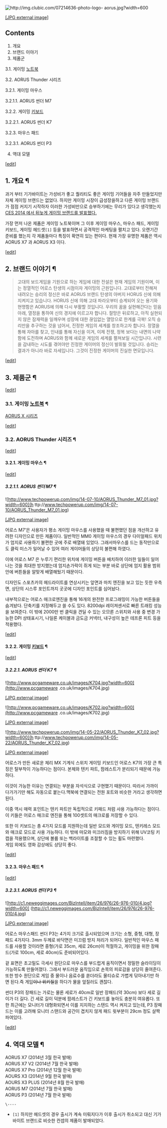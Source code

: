 ![http://img.clubic.com/07214636-photo-logo-
aorus.jpg?width=600](http://img.clubic.com/07214636-photo-logo-aorus.jpg)

[[JPG external image]](http://img.clubic.com/07214636-photo-logo-aorus.jpg)

## Contents

    

1. 개요 
2. 브랜드 이야기 
3. 제품군 
    

3.1. 게이밍 [노트북](%EB%85%B8%ED%8A%B8%EB%B6%81.md)

3.2. AORUS Thunder 시리즈

    

3.2.1. 게이밍 마우스

    

3.2.1.1. AORUS 썬더 M7

3.2.2. 게이밍 [키보드](%ED%82%A4%EB%B3%B4%EB%93%9C.md)

    

3.2.2.1. AORUS 썬더 K7

3.2.3. 마우스 패드

    

3.2.3.1. AORUS 썬더 P3

4. 역대 모델 

[[edit](http://rigvedawiki.net/r1/wiki.php/AORUS?action=edit&section=1)]

## 1. 개요 ¶

과거 부터 기가바이트는 가성비가 좋고 퀄리티도 좋은 게이밍 기어들을 자주 만들었지만 자체 게이밍 브랜드는 없었다. 하지만 게이밍 시장이
급성장을하고 다른 게이밍 브랜드가 점점 커지기 시작하자 이러한 가성비만으로 승부하기에는 무리가 있다고 생각했는지 [CES 2014 에서
뒤늦게 게이밍 브랜드를
발표했다.](http://www.ittoday.co.kr/news/articleView.html?idxno=42714)

  

가장 먼저 나온 제품은 게이밍 노트북이며 그 이후 게이밍 마우스, 마우스 패드, 게이밍 키보드, 게이밍 헤드셋`[1]` 등을 발표하면서
공격적인 마케팅을 펼치고 있다. 오랜기간 준비를 했는지 각 제품들마다 특징이 확연히 있는 편이다. 현재 가장 유명한 제품은 역시 AORUS
X7 과 AORUS X3 이다.

[[edit](http://rigvedawiki.net/r1/wiki.php/AORUS?action=edit&section=2)]

## 2. 브랜드 이야기 ¶

> 고대의 보드게임을 기원으로 하는 게임에 대한 전설은 현재 게임의 기원이며, 이는 정열적인 어로스 탄생의 시점이자 게이밍의 근원입니다.
고대로부터 전해져 내려오는 승리의 정신은 바로 AORUS 브랜드 탄생의 아버지 HORUS 신에 의해 지켜지고 있습니다. HORUS 신에 의해
고대 파라오부터 승계되어 오는 용기와 현명함은 AORUS에 의해 다시 부활할 것입니다. 우리의 꿈을 실현해간다는 믿음아래, 열정을 통하여
신의 경지에 이르고자 합니다. 절망은 뒤로하고, 아직 실현되지 않은 잠재력을 일깨우며 성장에 대한 끊임없는 열망으로 한계를 극복! 오직
승리만을 추구하는 것을 넘어서, 진정한 게임의 세계를 창조하고자 합니다. 정열을 통해 자아를 찾고, 인내를 통해 자신을 이겨, 이제 전쟁,
정복 보다는 내면의 나약함에 도전하며 AORUS와 함께 새로운 게임의 세계를 펼쳐보일 시간입니다. 시련을 감내하는 시도를 겪어야만 진정한
게이머의 정신이 발휘될 것입니다. 승리는 결과가 아니라 바로 자세입니다. 그것이 진정한 게이머의 진실한 면모입니다.

  

[[edit](http://rigvedawiki.net/r1/wiki.php/AORUS?action=edit&section=3)]

## 3. 제품군 ¶

[[edit](http://rigvedawiki.net/r1/wiki.php/AORUS?action=edit&section=4)]

### 3.1. 게이밍 [노트북](%EB%85%B8%ED%8A%B8%EB%B6%81.md) ¶

[AORUS X 시리즈](AORUS%20X%20%EC%8B%9C%EB%A6%AC%EC%A6%88.md)

  

[[edit](http://rigvedawiki.net/r1/wiki.php/AORUS?action=edit&section=5)]

### 3.2. AORUS Thunder 시리즈 ¶

[[edit](http://rigvedawiki.net/r1/wiki.php/AORUS?action=edit&section=6)]

#### 3.2.1. 게이밍 마우스 ¶

[[edit](http://rigvedawiki.net/r1/wiki.php/AORUS?action=edit&section=7)]

##### 3.2.1.1. AORUS 썬더 M7 ¶

![http://www.techpowerup.com/img/14-07-10/AORUS_Thunder_M7_01.jpg?width=600](h
ttp://www.techpowerup.com/img/14-07-10/AORUS_Thunder_M7_01.jpg)

[[JPG external
image]](http://www.techpowerup.com/img/14-07-10/AORUS_Thunder_M7_01.jpg)

  
어로스 M7’은 사용자가 평소 게이밍 마우스를 사용했을 때 불편했던 점을 개선하고 유려한 디자인으로 만든 제품이다. 일반적인 MM0 게이밍
마우스의 경우 다이얼패드 위치가 엄지로 사용하기 불편한 곳에 주로 배열돼 있었다. 그래서마우스를 드는 동작만으로도 클릭 미스가 일어날 수
있어 여러 게이머들의 상당히 불편해 하였다.

  

이에 어로스 M7 은 누루기 편리한 위치에 게이밍 버튼을 배치하여 이러한 일들이 일어나는 것을 최대한 방지했는데 엄지손가락이 쥐게 되는 부분
바로 상단에 엄지 활용 범위 안에 버튼들을 알맞게 배열해뒀기 때문이다.

  

디자인도 스포츠카의 헤드라이트를 연상시키는 앞면과 마치 엔진을 보고 있는 듯한 우측면, 상단의 시스루 포인트까지 곳곳에 디자인 포인트를
심어놨다.

  

내부적으로는 어로스 매크로엔진을 통해 16개의 완전한 프로그래밍이 가능한 버튼들을 숨겨놨다. 단축키를 지정해두고 쓸 수도 있다.
8200dpi 레이져센서로 빠른 트래킹 성능을 보여준다. 이 밖에 2000만 번 클릭을 견딜 수 있는 오므론 스위치와 사용 중 변경 가능한
DPI 상태표시기, 나일론 케이블과 금도금 커넥터, 내구성이 높은 테프론 피트 등을 적용했다.

[[edit](http://rigvedawiki.net/r1/wiki.php/AORUS?action=edit&section=8)]

#### 3.2.2. 게이밍 [키보드](%ED%82%A4%EB%B3%B4%EB%93%9C.md) ¶

[[edit](http://rigvedawiki.net/r1/wiki.php/AORUS?action=edit&section=9)]

##### 3.2.2.1. AORUS 썬더 K7 ¶

![http://www.pcgameware.co.uk/images/K704.jpg?width=600](http://www.pcgameware
.co.uk/images/K704.jpg)

[[JPG external image]](http://www.pcgameware.co.uk/images/K704.jpg)

  

![http://www.pcgameware.co.uk/images/K702.jpg?width=600](http://www.pcgameware
.co.uk/images/K702.jpg)

[[JPG external image]](http://www.pcgameware.co.uk/images/K702.jpg)

  

![http://www.techpowerup.com/img/14-05-22/AORUS_Thunder_K7_02.jpg?width=600](h
ttp://www.techpowerup.com/img/14-05-22/AORUS_Thunder_K7_02.jpg)

[[JPG external
image]](http://www.techpowerup.com/img/14-05-22/AORUS_Thunder_K7_02.jpg)

  
어로스가 만든 새로운 체리 MX 기계식 스위치 게이밍 키보드인 어로스 K7의 가장 큰 특징은 탈부착이 가능하다는 점이다. 본체와 텐키 파트,
팜레스트가 분리되기 때문에 가능하다.

  

이것이 가능한 이유는 연결되는 부분을 자석식으로 구현했기 때문이다. 따라서 가까이 다가가기만 해도 자동으로 붙는다.맥북에 연결되는 전원
포트와 비슷한 거라고 생각하면 된다.

  

이중 역시 매력 포인트는 텐키 파트만 독립적으로 키패드 처럼 사용 가능하다는 점이다. 이 키들은 어로스 매크로 엔진을 통해 100셋트의
매크로를 저장할 수 있다.

  

또한 이 키보드는 총 4가지 모드를 지원하는데 일반 모드와 게이밍 모드, 텐키레스 모드와 매크로 모드로 사용 가능하다. 이 밖에 마모와
미끄러짐을 방지하기 위해 UV코팅 키캡을 적용했으며, 상단에 볼륨 또는 백라이트를 조절할 수 있는 휠도 마련했다.  
게임 외에도 영화 감상에도 상당히 좋다.

[[edit](http://rigvedawiki.net/r1/wiki.php/AORUS?action=edit&section=10)]

#### 3.2.3. 마우스 패드 ¶

[[edit](http://rigvedawiki.net/r1/wiki.php/AORUS?action=edit&section=11)]

##### 3.2.3.1. AORUS 썬더 P3 ¶

![http://c1.neweggimages.com/BizIntell/item/26/976/26-976-010/4.jpg?width=600]
(http://c1.neweggimages.com/BizIntell/item/26/976/26-976-010/4.jpg)

[[JPG external
image]](http://c1.neweggimages.com/BizIntell/item/26/976/26-976-010/4.jpg)

  

어로스 마우스패드 썬더 P3는 4가지 크기로 출시되었으며 크기는 소형, 중형, 대형, 장패드 4가지다. 3mm 두께로 바닥면은 미끄럼 방지
처리가 되어다. 일반적인 마우스 패드를 사용할 것이라면 중형(가로 35cm, 세로 26cm)이 적절하고, 게이밍을 위한 장패드(가로
100cm, 세로 40cm)도 준비되어있다.

  

겉 표면은 초고밀도 극세사 원단으로 마우스를 부드럽게 움직이면서 정밀한 슬라이딩이 가능하도록 만들어졌다. 그래서 부드러운 움직임으로 손목의
피로감을 상당히 줄여준다. 또한 방수 원단으로 게임 중 물이나 음료수를 쏟더라도 물티슈로 가볍게 닦아내기만 하면 된다.즉 게임<del>이나
위키질</del>을 하다가 물을 엎질러도 괜찮다.

  

썬더 P3의 장패드는 가로는 물론 세로가 40cm로 일반 장패드(약 30cm) 보다 세로 길이가 더 길다. 긴 세로 길이 덕분에 팜레스트가
긴 키보드를 놓아도 충분히 여유롭다. 또한 최근에는 모니터가 대형화되면서 이를 지지하는 스탠드 역시 켜지고 있는데, P3 장패드는 이를
고려해 모니터 스탠드와 공간이 겹치지 않게 패드 윗부분이 29cm 정도 살짝 파여있다.

  

[[edit](http://rigvedawiki.net/r1/wiki.php/AORUS?action=edit&section=12)]

## 4. 역대 모델 ¶

AORUS X7 (2014년 3월 한국 발매)  
AORUS X7 V2 (2014년 7월 한국 발매)  
AORUS X7 Pro (2014년 12월 한국 발매)  
AOURS X3 (2014년 9월 한국 발매)  
AOURS X3 PLUS (2014년 8월 한국 발매)  
AORUS M7 (2014년 7월 한국 발매)  
AORUS P3 (2014년 7월 한국 발매)

`\----`

  * `[1]` 하지만 헤드셋의 경우 출시가 계속 미뤄지다가 이후 출시가 취소되고 대신 기가바이트 브랜드로 비슷한 컨셉의 제품이 발매되었다.

